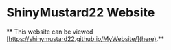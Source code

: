 # ShinyMustard22 Website

** This website can be viewed [https://shinymustard22.github.io/MyWebsite/](here).**